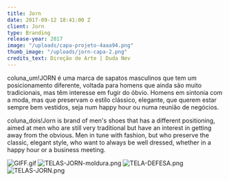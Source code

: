 ```yaml
---
title: Jorn
date: 2017-09-12 18:41:00 Z
client: Jorn
type: Branding
release-year: 2017
image: "/uploads/capa-projeto-4aaa94.png"
thumb_image: "/uploads/jorn-capa-2.png"
credits_text: Direção de Arte | Duda Nev
---
```


coluna_um!JORN é uma marca de sapatos masculinos que tem um posicionamento diferente, voltada para homens que ainda são muito tradicionais, mas têm interesse em fugir do óbvio. Homens em sintonia com a moda, mas que preservam o estilo clássico, elegante, que querem estar sempre bem vestidos, seja num happy hour ou numa reunião de negócios.

coluna_dois!Jorn is brand of men's shoes that has a different positioning, aimed at men who are still very traditional but have an interest in getting away from the obvious. Men in tune with fashion, but who preserve the classic, elegant style, who want to always be well dressed, whether in a happy hour or a business meeting.

![GIFF.gif](/uploads/GIFF.gif)
![TELAS-JORN-moldura.png](/uploads/TELAS-JORN-moldura.png)
![TELA-DEFESA.png](/uploads/TELA-DEFESA.png)
![TELAS-JORN.png](/uploads/TELAS-JORN.png)
